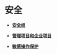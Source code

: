 # 安全<a name="ZH-CN_TOPIC_0092499769"></a>

-   **[安全组](安全组.md)**  

-   **[管理项目和企业项目](管理项目和企业项目.md)**  

-   **[敏感操作保护](敏感操作保护.md)**  


